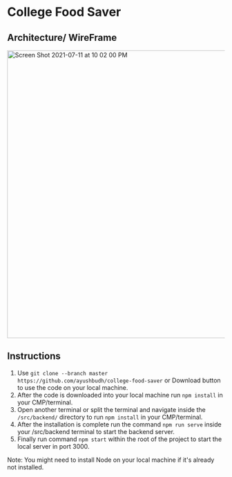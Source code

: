 # College Food Saver

## Architecture/ WireFrame

<img width="666" alt="Screen Shot 2021-07-11 at 10 02 00 PM" src="https://user-images.githubusercontent.com/56787472/125219897-bafaca80-e293-11eb-9495-29e9f35cc3d0.png">

## Instructions

1. Use ```git clone --branch master https://github.com/ayushbudh/college-food-saver``` or Download button to use the code on your local machine.
2. After the code is downloaded into your local machine run ```npm install``` in your CMP/terminal.
3. Open another terminal or split the terminal and navigate inside the ```/src/backend/``` directory to run ```npm install``` in your CMP/terminal.
4. After the installation is complete run the command ```npm run serve``` inside your /src/backend terminal to start the backend server.
5. Finally run command ```npm start``` within the root of the project to start the local server in port 3000.

Note: You might need to install Node on your local machine if it's already not installed.
